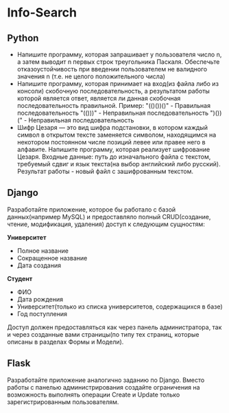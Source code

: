 # Info-Search
## Python

* Напишите программу, которая запрашивает у пользователя число n, а затем выводит n первых строк треугольника Паскаля. Обеспечьте отказоустойчивость при введении пользователем не валидного значения n (т.е. не целого положительного числа)
* Напишите программу, которая принимает на вход(из файла либо из консоли) скобочную последовательность, а результатом работы которой является ответ, является ли данная скобочная последовательность правильной.
Пример:
"(()())()" - Правильная последовательность
"(()))" - Неправильная последовательность
")())(" - Неправильная последовательность
* Шифр Цезаря — это вид шифра подстановки, в котором каждый символ в открытом тексте заменяется символом, находящимся на некотором постоянном числе позиций левее или правее него в алфавите. Напишите программу, которая реализует шифрование Цезаря. Входные данные: путь до изначального файла с текстом, требуемый сдвиг и язык текста(на выбор английский либо русский). Результат работы - новый файл с зашифрованным текстом.

## Django
Разработайте приложение, которое бы работало с базой данных(например MySQL) и предоставляло полный CRUD(создание, чтение, модификация, удаления) доступ к следующим сущностям:

**Университет**
* Полное название
* Сокращенное название
* Дата создания
  
**Студент**
* ФИО
* Дата рождения
* Университет(только из списка университетов, содержащихся в базе)
* Год поступления
 
Доступ должен предоставляться как через панель администратора, так и через созданные вами страницы(по типу тех страниц, которые описаны в разделах Формы и Модели).

## Flask
Разработайте приложение аналогично заданию по Django. Вместо работы с панелью администрирования создайте ограничения на возможность выполнять операции Create и Update только зарегистрированным пользователям.
